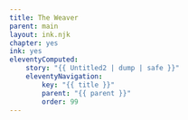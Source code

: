 ```yaml
---
title: The Weaver
parent: main
layout: ink.njk
chapter: yes
ink: yes
eleventyComputed:
    story: "{{ Untitled2 | dump | safe }}"
    eleventyNavigation:
        key: "{{ title }}"
        parent: "{{ parent }}"
        order: 99
---
```

